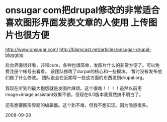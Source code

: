 # onsugar com把drupal修改的非常适合喜欢图形界面发表文章的人使用 上传图片也很方便


http://www.onsugar.com/
http://blamcast.net/articles/onsugar-drupal-blogging

后台界面很好看，非常cute，各种也很简单，发图片什么的非常方便了。可以免费注册个帐号去看看。
该团队修改了durpal的核心和一些模块。
暂时没有发布他们做了什么修改。
团队说会在近期写一些这方面的东西发到drupal.org。

我现在听到的最大抱怨就是发图片麻烦。这个很难！！！！虽然以前用image+image assistant效果不错。但现在6.0版本我竟然搞不明白了。

还有想要图形界面的编辑器。这个到不难，但我不想实现。因为隐患很多。


2008-09-28
